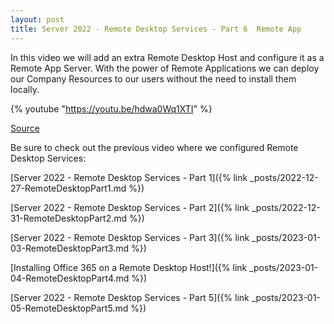 ```yaml
---
layout: post
title: Server 2022 - Remote Desktop Services - Part 6  Remote App
---
```

In this video we will add an extra Remote Desktop Host and configure it as a Remote App Server. With the power of Remote Applications we can deploy our Company Resources to our users without the need to install them locally.

{% youtube "https://youtu.be/hdwa0Wq1XTI" %}

[Source](https://learn.microsoft.com/en-us/windows-server/remote/remote-desktop-services/clients/remote-desktop-web-client-admin)

Be sure to check out the previous video where we configured Remote Desktop Services:

[Server 2022 - Remote Desktop Services - Part 1]({% link _posts/2022-12-27-RemoteDesktopPart1.md %})

[Server 2022 - Remote Desktop Services - Part 2]({% link _posts/2022-12-31-RemoteDesktopPart2.md %})

[Server 2022 - Remote Desktop Services - Part 3]({% link _posts/2023-01-03-RemoteDesktopPart3.md %})

[Installing Office 365 on a Remote Desktop Host!]({% link _posts/2023-01-04-RemoteDesktopPart4.md %})

[Server 2022 - Remote Desktop Services - Part 5]({% link _posts/2023-01-05-RemoteDesktopPart5.md %})




